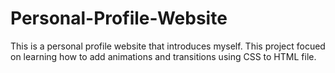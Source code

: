# Personal-Profile-Website

This is a personal profile website that introduces myself.
This project focued on learning how to add animations and 
transitions using CSS to HTML file.

